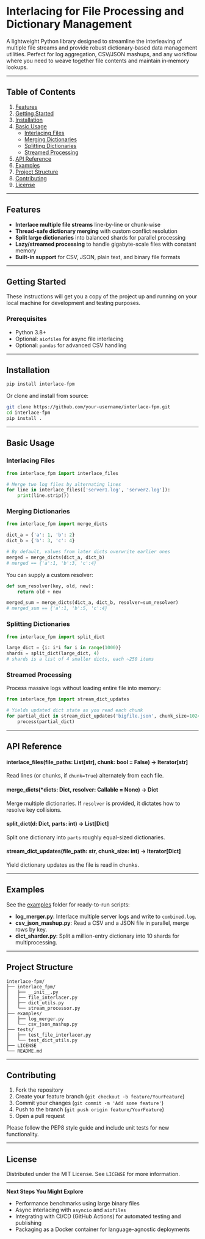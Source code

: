 # Interlacing for File Processing and Dictionary Management

A lightweight Python library designed to streamline the interleaving of multiple file streams and provide robust dictionary‐based data management utilities. Perfect for log aggregation, CSV/JSON mashups, and any workflow where you need to weave together file contents and maintain in‐memory lookups.

---

## Table of Contents

1. [Features](#features)  
2. [Getting Started](#getting-started)  
3. [Installation](#installation)  
4. [Basic Usage](#basic-usage)  
   - [Interlacing Files](#interlacing-files)  
   - [Merging Dictionaries](#merging-dictionaries)  
   - [Splitting Dictionaries](#splitting-dictionaries)  
   - [Streamed Processing](#streamed-processing)  
5. [API Reference](#api-reference)  
6. [Examples](#examples)  
7. [Project Structure](#project-structure)  
8. [Contributing](#contributing)  
9. [License](#license)  

---

## Features

- **Interlace multiple file streams** line-by-line or chunk-wise  
- **Thread-safe dictionary merging** with custom conflict resolution  
- **Split large dictionaries** into balanced shards for parallel processing  
- **Lazy/streamed processing** to handle gigabyte-scale files with constant memory  
- **Built-in support** for CSV, JSON, plain text, and binary file formats  

---

## Getting Started

These instructions will get you a copy of the project up and running on your local machine for development and testing purposes.

### Prerequisites

- Python 3.8+  
- Optional: `aiofiles` for async file interlacing  
- Optional: `pandas` for advanced CSV handling  

---

## Installation

```bash
pip install interlace-fpm
```

Or clone and install from source:

```bash
git clone https://github.com/your-username/interlace-fpm.git
cd interlace-fpm
pip install .
```

---

## Basic Usage

### Interlacing Files

```python
from interlace_fpm import interlace_files

# Merge two log files by alternating lines
for line in interlace_files(['server1.log', 'server2.log']):
    print(line.strip())
```

### Merging Dictionaries

```python
from interlace_fpm import merge_dicts

dict_a = {'a': 1, 'b': 2}
dict_b = {'b': 3, 'c': 4}

# By default, values from later dicts overwrite earlier ones
merged = merge_dicts(dict_a, dict_b)
# merged == {'a':1, 'b':3, 'c':4}
```

You can supply a custom resolver:

```python
def sum_resolver(key, old, new):
    return old + new

merged_sum = merge_dicts(dict_a, dict_b, resolver=sum_resolver)
# merged_sum == {'a':1, 'b':5, 'c':4}
```

### Splitting Dictionaries

```python
from interlace_fpm import split_dict

large_dict = {i: i*i for i in range(1000)}
shards = split_dict(large_dict, 4)
# shards is a list of 4 smaller dicts, each ~250 items
```

### Streamed Processing

Process massive logs without loading entire file into memory:

```python
from interlace_fpm import stream_dict_updates

# Yields updated dict state as you read each chunk
for partial_dict in stream_dict_updates('bigfile.json', chunk_size=1024):
    process(partial_dict)
```

---

## API Reference

#### interlace_files(file_paths: List[str], chunk: bool = False) → Iterator[str]  
Read lines (or chunks, if `chunk=True`) alternately from each file.

#### merge_dicts(*dicts: Dict, resolver: Callable = None) → Dict  
Merge multiple dictionaries. If `resolver` is provided, it dictates how to resolve key collisions.

#### split_dict(d: Dict, parts: int) → List[Dict]  
Split one dictionary into `parts` roughly equal-sized dictionaries.

#### stream_dict_updates(file_path: str, chunk_size: int) → Iterator[Dict]  
Yield dictionary updates as the file is read in chunks.

---

## Examples

See the [examples](examples/) folder for ready-to-run scripts:

- **log_merger.py**: Interlace multiple server logs and write to `combined.log`.  
- **csv_json_mashup.py**: Read a CSV and a JSON file in parallel, merge rows by key.  
- **dict_sharder.py**: Split a million-entry dictionary into 10 shards for multiprocessing.  

---

## Project Structure

```
interlace-fpm/
├── interlace_fpm/
│   ├── __init__.py
│   ├── file_interlacer.py
│   ├── dict_utils.py
│   └── stream_processor.py
├── examples/
│   ├── log_merger.py
│   └── csv_json_mashup.py
├── tests/
│   ├── test_file_interlacer.py
│   └── test_dict_utils.py
├── LICENSE
└── README.md
```

---

## Contributing

1. Fork the repository  
2. Create your feature branch (`git checkout -b feature/YourFeature`)  
3. Commit your changes (`git commit -m 'Add some feature'`)  
4. Push to the branch (`git push origin feature/YourFeature`)  
5. Open a pull request  

Please follow the PEP8 style guide and include unit tests for new functionality.

---

## License

Distributed under the MIT License. See `LICENSE` for more information.

---

**Next Steps You Might Explore**  
- Performance benchmarks using large binary files  
- Async interlacing with `asyncio` and `aiofiles`  
- Integrating with CI/CD (GitHub Actions) for automated testing and publishing  
- Packaging as a Docker container for language-agnostic deployments
